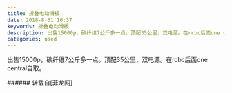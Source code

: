 ```yaml
---
title: 折叠电动滑板
date: 2018-8-31 16:37
keywords: 折叠电动滑板
description: 出售15000p，碳纤维7公斤多一点。顶配35公里，双电源。在rcbc后面one central自取。
categories: used
---
```

<td class="t_f" id="postmessage_1708220">

出售15000p，碳纤维7公斤多一点。顶配35公里，双电源。在rcbc后面one central自取。<br/>
</td>
###### 转载自[菲龙网]